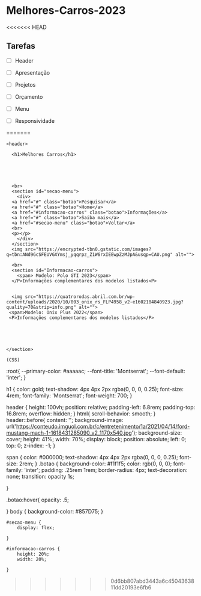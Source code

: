 # Melhores-Carros-2023
<<<<<<< HEAD

## Tarefas

- [ ] Header
- [ ] Apresentação
- [ ] Projetos
- [ ] Orçamento
- [ ] Menu
- [ ] Responsividade



=======
<!DOCTYPE html>
<html lang="pt-BR">
<head>
    <meta charset="UTF-8">
    <meta http-equiv="X-UA-Compatible" content="IE=edge">
    <meta name="viewport" content="width=device-width, initial-scale=1.0">
    <title>Elite Automotiva</title>
    <link rel="stylesheet" href="h1 {.css">
</head>
<body>
    
    
    <header>
    
      <h1>Melhores Carros</h1>
      
     
      
     

      <br>
      <section id="secao-menu">
        <div>
      <a href="#" class="botao">Pesquisar</a>
      <a href="#" class="botao">Home</a> 
      <a href="#informacao-carros" class="botao">Informações</a>
      <a href="#" class="botao">Saiba mais</a>
      <a href="#secao-menu" class="botao">Voltar</a>
      <br>
      <p></p>
        </div>
      </section>
      <img src="https://encrypted-tbn0.gstatic.com/images?q=tbn:ANd9GcSFEUVGXYmsj_yqqrpz_Z1W6rxIEEwpZzMJpA&usqp=CAU.png" alt="">
          
      <br>
      <section id="Informacao-carros">
        <span> Modelo: Polo GTI 2023</span>
      </P>Informações complementares dos modelos listados<P>
      
        
      <img src="https://quatrorodas.abril.com.br/wp-content/uploads/2020/10/003_onix_rs_FLP4958_v2-e1602184840923.jpg?quality=70&strip=info.png" alt="">
     <span>Modelo: Onix Plus 2022</span>
     <P>Informações complementares dos modelos listados</P>
    
    
    
    
    
    </section>
  
    (CSS)
    
:root{
    --primary-color: #aaaaac;
    --font-title: 'Montserrat';
    --font-default: 'inter';
}

h1 {
    color: gold;
    text-shadow: 4px 4px 2px rgba(0, 0, 0, 0.25);
    font-size: 4rem;
    font-family: 'Montserrat';
    font-weight: 700;
}

header {
    height: 100vh;
    position: relative;
    padding-left: 6.8rem;
    padding-top: 16.8rem;
    overflow: hidden;
}
html{
    scroll-behavior: smooth;
}
header::before{
    content: '';
    background-image: url('https://conteudo.imguol.com.br/c/entretenimento/1a/2021/04/14/ford-mustang-mach-1-1618431285090_v2_1170x540.jpg');
    background-size: cover;
    height: 41%;
    width: 70%;
    display: block;
    position: absolute;
    left: 0;
    top: 0;
    z-index: -1;
}

span {
    color: #000000;
    text-shadow: 4px 4px 2px rgba(0, 0, 0, 0.25);
    font-size: 2rem;
}
.botao {
    background-color: #f1f1f5;
    color: rgb(0, 0, 0);
    font-family: 'inter';
    padding: .25rem 1rem;
    border-radius: 4px;
    text-decoration: none;
    transition: opacity 1s;

}



.botao:hover{
 opacity: .5;
 
}
body {
    background-color: #857D75;
    }

    #secao-menu {
        display: flex;
        
    }

    #informacao-carros {
        height: 20%;
        width: 20%;

    }
    
        
>>>>>>> 0d6bb807abd3443a6c4504363811dd20193e6fb6
